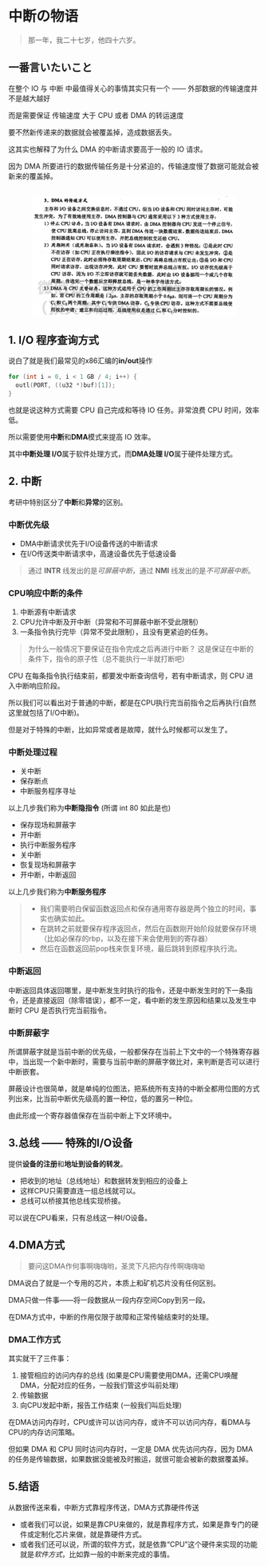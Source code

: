 # 中断の物语

> 那一年，我二十七岁，他四十六岁。

## 一番言いたいこと

在整个 IO 与 中断 中最值得关心的事情其实只有一个 —— 外部数据的传输速度并不是越大越好

而是需要保证 传输速度 大于 CPU 或者 DMA 的转运速度

要不然新传递来的数据就会被覆盖掉，造成数据丢失。

这其实也解释了为什么 DMA 的中断请求要高于一般的 IO 请求。

因为 DMA 所要进行的数据传输任务是十分紧迫的，传输速度慢了数据可能就会被新来的覆盖掉。

<br/>

<div align="center">
  <img src="./meida_14/ku_2.png" alt="12" style="zoom:40%;"/>
</div>

## 1. I/O 程序查询方式

说白了就是我们最常见的x86汇编的**in/out**操作

```c++
for (int i = 0, i < 1 GB / 4; i++) {
  outl(PORT, ((u32 *)buf)[1]);
}
```

也就是说这种方式需要 CPU 自己完成和等待 IO 任务。非常浪费 CPU 时间，效率低。

所以需要使用**中断**和**DMA**模式来提高 IO 效率。

其中**中断处理 I/O**属于软件处理方式，而**DMA处理 I/O**属于硬件处理方式。

## 2. 中断

考研中特别区分了**中断**和**异常**的区别。

### 中断优先级

- DMA中断请求优先于I/O设备传送的中断请求
- 在I/O传送类中断请求中，高速设备优先于低速设备

> 通过 **INTR** 线发出的是*可屏蔽中断*，通过 **NMI** 线发出的是*不可屏蔽中断*。

### CPU响应中断的条件

1. 中断源有中断请求
2. CPU允许中断及开中断（异常和不可屏蔽中断不受此限制）
3. 一条指令执行完毕（异常不受此限制），且没有更紧迫的任务。

> 为什么一般情况下要保证在指令完成之后再进行中断？
> 这是保证在中断的条件下，指令的原子性（总不能执行一半就打断吧）

CPU 在每条指令执行结束前，都要发中断查询信号，若有中断请求，则 CPU 进入中断响应阶段。

所以我们可以看出对于普通的中断，都是在CPU执行完当前指令之后再执行(自然这里就包括了I/O中断)。

但是对于特殊的中断，比如异常或者是故障，就什么时候都可以发生了。

### 中断处理过程

- 关中断
- 保存断点
- 中断服务程序寻址

以上几步我们称为**中断隐指令** (所谓 int 80 如此是也)

- 保存现场和屏蔽字
- 开中断
- 执行中断服务程序
- 关中断
- 恢复现场和屏蔽字
- 开中断，中断返回

以上几步我们称为**中断服务程序**

> - 我们需要明白保留函数返回点和保存通用寄存器是两个独立的时间，事实也确实如此。
> - 在跳转之前就要保存程序返回点，然后在函数刚开始阶段就要保存环境（比如必保存的rbp，以及在接下来会使用到的寄存器）
> - 然后在函数返回前pop栈来恢复环境，最后跳转到原程序执行流。

### 中断返回

中断返回具体返回哪里，是中断发生时执行的指令，还是中断发生时的下一条指令，还是直接返回（除零错误），都不一定，看中断的发生原因和结果以及发生中断时 CPU 是否执行完当前指令。

### 中断屏蔽字

所谓屏蔽字就是当前中断的优先级，一般都保存在当前上下文中的一个特殊寄存器中，当出现一个新中断时，需要与当前中断的屏蔽字做比对，来判断是否可以进行中断嵌套。

屏蔽设计也很简单，就是单纯的位图法，把系统所有支持的中断全都用位图的方式列出来，比当前中断优先级高的置一种位，低的置另一种位。

由此形成一个寄存器值保存在当前中断上下文环境中。

## 3.总线 —— 特殊的I/O设备

提供**设备的注册**和**地址到设备的转发**。

- 把收到的地址（总线地址）和数据转发到相应的设备上
- 这样CPU只需要直连一组总线就可以。
- 总线可以桥接其他总线实现桥接。

可以说在CPU看来，只有总线这一种I/O设备。

## 4.DMA方式

> 要问这DMA作何事啊嗨嗨哟，圣灵下凡把内存传啊嗨嗨呦

DMA说白了就是一个专用的芯片，本质上和矿机芯片没有任何区别。

DMA只做一件事——将一段数据从一段内存空间Copy到另一段。

在DMA方式中，中断的作用仅限于故障和正常传输结束时的处理。

### DMA工作方式

其实就干了三件事：

1. 接管相应的访问内存的总线 (如果是CPU需要使用DMA，还需CPU唤醒DMA，分配对应的任务，一般我们管这步叫前处理)
2. 传输数据
3. 向CPU发起中断，报告工作结束 (一般我们叫后处理)

在DMA访问内存时，CPU或许可以访问内存，或许不可以访问内存，看DMA与CPU的内存访问策略。

但如果 DMA 和 CPU 同时访问内存时，一定是 DMA 优先访问内存，因为 DMA 的任务是传输数据，如果数据没能被及时搬运，就很可能会被新的数据覆盖掉。

## 5.结语

从数据传送来看，中断方式靠程序传送，DMA方式靠硬件传送

- 或者我们可以说，如果是靠CPU来做的，就是靠程序方式，如果是靠专门的硬件或定制化芯片来做，就是靠硬件方式。
- 或者我们还可以说，所谓的软件方式，就是依靠“CPU”这个硬件来实现的功能就是*软件方式*，比如靠一般的中断来完成的事情。
